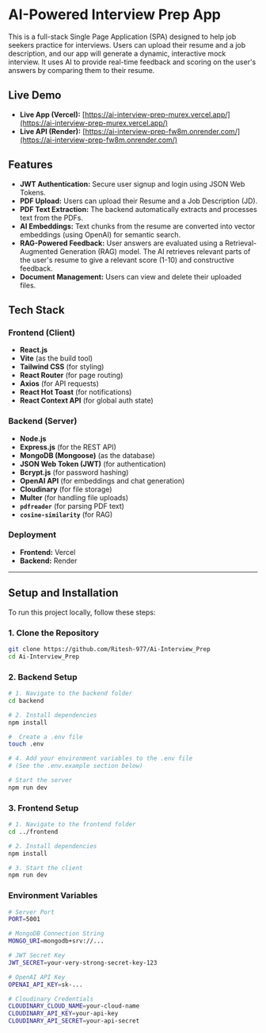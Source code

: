 # AI-Powered Interview Prep App

This is a full-stack Single Page Application (SPA) designed to help job seekers practice for interviews. Users can upload their resume and a job description, and our app will generate a dynamic, interactive mock interview. It uses AI to provide real-time feedback and scoring on the user's answers by comparing them to their resume.

## Live Demo

* **Live App (Vercel):** [https://ai-interview-prep-murex.vercel.app/](https://ai-interview-prep-murex.vercel.app/)
* **Live API (Render):** [https://ai-interview-prep-fw8m.onrender.com/](https://ai-interview-prep-fw8m.onrender.com/)

## Features

* **JWT Authentication:** Secure user signup and login using JSON Web Tokens.
* **PDF Upload:** Users can upload their Resume and a Job Description (JD).
* **PDF Text Extraction:** The backend automatically extracts and processes text from the PDFs.
* **AI Embeddings:** Text chunks from the resume are converted into vector embeddings (using OpenAI) for semantic search.
* **RAG-Powered Feedback:** User answers are evaluated using a Retrieval-Augmented Generation (RAG) model. The AI retrieves relevant parts of the user's resume to give a relevant score (1-10) and constructive feedback.
* **Document Management:** Users can view and delete their uploaded files.

## Tech Stack

### Frontend (Client)
* **React.js**
* **Vite** (as the build tool)
* **Tailwind CSS** (for styling)
* **React Router** (for page routing)
* **Axios** (for API requests)
* **React Hot Toast** (for notifications)
* **React Context API** (for global auth state)

### Backend (Server)
* **Node.js**
* **Express.js** (for the REST API)
* **MongoDB (Mongoose)** (as the database)
* **JSON Web Token (JWT)** (for authentication)
* **Bcrypt.js** (for password hashing)
* **OpenAI API** (for embeddings and chat generation)
* **Cloudinary** (for file storage)
* **Multer** (for handling file uploads)
* **`pdfreader`** (for parsing PDF text)
* **`cosine-similarity`** (for RAG)

### Deployment
* **Frontend:** Vercel
* **Backend:** Render

---

## Setup and Installation

To run this project locally, follow these steps:

### 1. Clone the Repository

```bash
git clone https://github.com/Ritesh-977/Ai-Interview_Prep
cd Ai-Interview_Prep
```
### 2. Backend Setup
```bash
# 1. Navigate to the backend folder
cd backend

# 2. Install dependencies
npm install

#  Create a .env file
touch .env

# 4. Add your environment variables to the .env file
# (See the .env.example section below)

# Start the server
npm run dev
```
### 3. Frontend Setup
```bash
# 1. Navigate to the frontend folder
cd ../frontend

# 2. Install dependencies
npm install

# 3. Start the client
npm run dev
```
### Environment Variables
``` bash
# Server Port
PORT=5001

# MongoDB Connection String
MONGO_URI=mongodb+srv://...

# JWT Secret Key
JWT_SECRET=your-very-strong-secret-key-123

# OpenAI API Key
OPENAI_API_KEY=sk-...

# Cloudinary Credentials
CLOUDINARY_CLOUD_NAME=your-cloud-name
CLOUDINARY_API_KEY=your-api-key
CLOUDINARY_API_SECRET=your-api-secret
```

